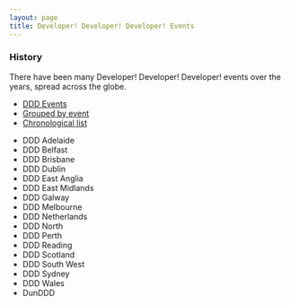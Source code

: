 ```yaml
---
layout: page
title: Developer! Developer! Developer! Events
---
```


### History

There have been many Developer! Developer! Developer! events over the years, spread across the globe.

<ul class="nav nav-tabs-horizontal">
    <li class="active"><a href="ddd.html">DDD Events</a></li>
    <li><a href="ddd-grouped.html">Grouped by event</a></li>
    <li><a href="ddd-list.html">Chronological list</a></li>
</ul>

- DDD Adelaide [<i class="fa fa-globe"></i>](https://www.dddadelaide.com) [<i class="fa fa-x-twitter"></i>](https://x.com/dddadelaide)
- DDD Belfast [<i class="fa fa-x-twitter"></i>](https://x.com/dddbelfast)
- DDD Brisbane [<i class="fa fa-globe"></i>](http://www.dddbrisbane.com) [<i class="fa fa-x-twitter"></i>](https://x.com/dddbrisbane)
- DDD Dublin
- DDD East Anglia [<i class="fa fa-globe"></i>](https://www.dddeastanglia.com) [<i class="fa fa-x-twitter"></i>](https://x.com/dddeastanglia) [<i class="fa fa-facebook"></i>](https://www.facebook.com/dddeastanglia)
- DDD East Midlands [<i class="fa fa-globe"></i>](https://www.dddeastmidlands.com) [<i class="fa fa-x-twitter"></i>](https://x.com/dddeastmidlands) [<i class="fa fa-linkedin"></i>](https://www.linkedin.com/company/ddd-east-midlands-limited/)
- DDD Galway
- DDD Melbourne [<i class="fa fa-globe"></i>](http://www.dddmelbourne.com) [<i class="fa fa-x-twitter"></i>](https://x.com/dddmelb)
- DDD Netherlands [<i class="fa fa-globe"></i>](https://www.dddnetherlands.com) [<i class="fa fa-x-twitter"></i>](https://x.com/DDDNetherlands)
- DDD North [<i class="fa fa-globe"></i>](http://www.dddnorth.co.uk) [<i class="fa fa-x-twitter"></i>](https://x.com/dddnorth) [<i class="fa fa-facebook"></i>](https://www.facebook.com/DDD-North-254649631214825)
- DDD Perth [<i class="fa fa-globe"></i>](http://www.dddperth.com) [<i class="fa fa-x-twitter"></i>](https://x.com/dddperth)
- DDD Reading [<i class="fa fa-globe"></i>](http://www.developerdeveloperdeveloper.com) [<i class="fa fa-x-twitter"></i>](https://x.com/developerday)
- DDD Scotland [<i class="fa fa-globe"></i>](https://dddscotland.org) [<i class="fa fa-x-twitter"></i>](https://x.com/dddscot)
- DDD South West [<i class="fa fa-globe"></i>](http://www.dddsouthwest.com) [<i class="fa fa-x-twitter"></i>](https://x.com/dddsouthwest)
- DDD Sydney [<i class="fa fa-globe"></i>](http://dddsydney.com.au) [<i class="fa fa-x-twitter"></i>](https://x.com/dddsydney)
- DDD Wales [<i class="fa fa-globe"></i>](https://www.dddwales.com) [<i class="fa fa-x-twitter"></i>](https://x.com/dddcymru) [<i class="fa fa-facebook"></i>](https://www.facebook.com/dddwales)
- DunDDD
